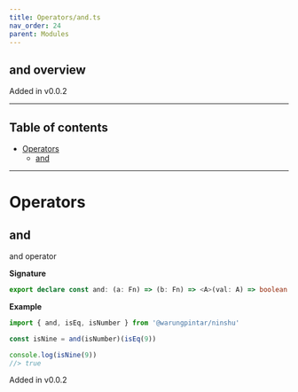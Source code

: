```yaml
---
title: Operators/and.ts
nav_order: 24
parent: Modules
---
```


## and overview

Added in v0.0.2

---

<h2 class="text-delta">Table of contents</h2>

- [Operators](#operators)
  - [and](#and)

---

# Operators

## and

and operator

**Signature**

```ts
export declare const and: (a: Fn) => (b: Fn) => <A>(val: A) => boolean
```

**Example**

```ts
import { and, isEq, isNumber } from '@warungpintar/ninshu'

const isNine = and(isNumber)(isEq(9))

console.log(isNine(9))
//> true
```

Added in v0.0.2
